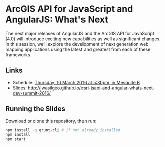 # ArcGIS API for JavaScript and AngularJS: What's Next

The next major releases of AngularJS and the ArcGIS API for JavaScript (4.0) will introduce exciting new capabilities as well as significant changes. In this session, we’ll explore the development of next generation web mapping applications using the latest and greatest from each of these frameworks.

## Links
- Schedule: [Thursday, 10 March 2016 at 5:30pm, in Mesquite B](https://devsummit.schedule.esri.com/#schedule/56b2874e4be5dd46a3000302/56b2874e4be5dd46a3000303)
- Slides: http://jwasilgeo.github.io/esri-jsapi-and-angular-whats-next-dev-summit-2016/

## Running the Slides

Download or clone this repository, then run:
```bash
npm install -g grunt-cli # if not already installed
npm install
npm start
```
